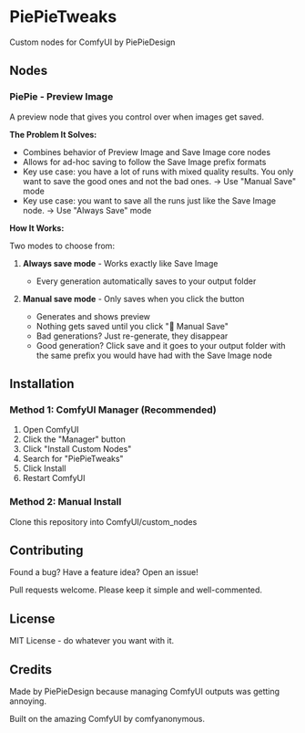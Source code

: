 # PiePieTweaks

Custom nodes for ComfyUI by PiePieDesign

## Nodes

### PiePie - Preview Image

A preview node that gives you control over when images get saved.

**The Problem It Solves:**
- Combines behavior of Preview Image and Save Image core nodes
- Allows for ad-hoc saving to follow the Save Image prefix formats
- Key use case: you have a lot of runs with mixed quality results. You only want to save the good ones and not the bad ones. -> Use "Manual Save" mode
- Key use case: you want to save all the runs just like the Save Image node. -> Use "Always Save" mode

**How It Works:**

Two modes to choose from:

1. **Always save mode** - Works exactly like Save Image
   - Every generation automatically saves to your output folder

2. **Manual save mode** - Only saves when you click the button
   - Generates and shows preview
   - Nothing gets saved until you click "💾 Manual Save"
   - Bad generations? Just re-generate, they disappear
   - Good generation? Click save and it goes to your output folder with the same prefix you would have had with the Save Image node


## Installation

### Method 1: ComfyUI Manager (Recommended)

1. Open ComfyUI
2. Click the "Manager" button
3. Click "Install Custom Nodes"
4. Search for "PiePieTweaks"
5. Click Install
6. Restart ComfyUI

### Method 2: Manual Install

Clone this repository into ComfyUI/custom_nodes

## Contributing

Found a bug? Have a feature idea? Open an issue!

Pull requests welcome. Please keep it simple and well-commented.

## License

MIT License - do whatever you want with it.

## Credits

Made by PiePieDesign because managing ComfyUI outputs was getting annoying.

Built on the amazing ComfyUI by comfyanonymous.